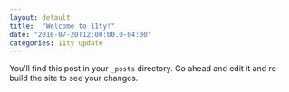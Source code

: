 ```yaml
---
layout: default
title:  "Welcome to 11ty!"
date: "2016-07-20T12:00:00.0-04:00"
categories: 11ty update
---
```

You’ll find this post in your `_posts` directory. Go ahead and edit it and re-build the site to see your changes.